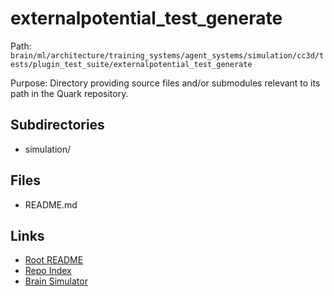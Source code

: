 # externalpotential_test_generate

Path: `brain/ml/architecture/training_systems/agent_systems/simulation/cc3d/tests/plugin_test_suite/externalpotential_test_generate`

Purpose: Directory providing source files and/or submodules relevant to its path in the Quark repository.

## Subdirectories
- simulation/

## Files
- README.md

## Links
- [Root README](../../../../../../../../../README.md)
- [Repo Index](../../../../../../../../../repo_index.json)
- [Brain Simulator](../../../../../../../../../brain/architecture/brain_simulator.py)
